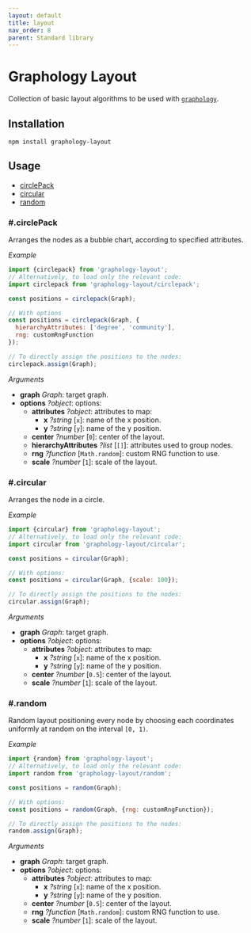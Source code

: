 ```yaml
---
layout: default
title: layout
nav_order: 8
parent: Standard library
---
```


# Graphology Layout

Collection of basic layout algorithms to be used with [`graphology`](..).

## Installation

```
npm install graphology-layout
```

## Usage

- [circlePack](#circlePack)
- [circular](#circular)
- [random](#random)

### #.circlePack

Arranges the nodes as a bubble chart, according to specified attributes.

_Example_

```js
import {circlepack} from 'graphology-layout';
// Alternatively, to load only the relevant code:
import circlepack from 'graphology-layout/circlepack';

const positions = circlepack(Graph);

// With options
const positions = circlepack(Graph, {
  hierarchyAttributes: ['degree', 'community'],
  rng: customRngFunction
});

// To directly assign the positions to the nodes:
circlepack.assign(Graph);
```

_Arguments_

- **graph** _Graph_: target graph.
- **options** _?object_: options:
  - **attributes** _?object_: attributes to map:
    - **x** _?string_ [`x`]: name of the x position.
    - **y** _?string_ [`y`]: name of the y position.
  - **center** _?number_ [`0`]: center of the layout.
  - **hierarchyAttributes** _?list_ [`[]`]: attributes used to group nodes.
  - **rng** _?function_ [`Math.random`]: custom RNG function to use.
  - **scale** _?number_ [`1`]: scale of the layout.

### #.circular

Arranges the node in a circle.

_Example_

```js
import {circular} from 'graphology-layout';
// Alternatively, to load only the relevant code:
import circular from 'graphology-layout/circular';

const positions = circular(Graph);

// With options:
const positions = circular(Graph, {scale: 100});

// To directly assign the positions to the nodes:
circular.assign(Graph);
```

_Arguments_

- **graph** _Graph_: target graph.
- **options** _?object_: options:
  - **attributes** _?object_: attributes to map:
    - **x** _?string_ [`x`]: name of the x position.
    - **y** _?string_ [`y`]: name of the y position.
  - **center** _?number_ [`0.5`]: center of the layout.
  - **scale** _?number_ [`1`]: scale of the layout.

### #.random

Random layout positioning every node by choosing each coordinates uniformly at random on the interval `[0, 1)`.

_Example_

```js
import {random} from 'graphology-layout';
// Alternatively, to load only the relevant code:
import random from 'graphology-layout/random';

const positions = random(Graph);

// With options:
const positions = random(Graph, {rng: customRngFunction});

// To directly assign the positions to the nodes:
random.assign(Graph);
```

_Arguments_

- **graph** _Graph_: target graph.
- **options** _?object_: options:
  - **attributes** _?object_: attributes to map:
    - **x** _?string_ [`x`]: name of the x position.
    - **y** _?string_ [`y`]: name of the y position.
  - **center** _?number_ [`0.5`]: center of the layout.
  - **rng** _?function_ [`Math.random`]: custom RNG function to use.
  - **scale** _?number_ [`1`]: scale of the layout.

